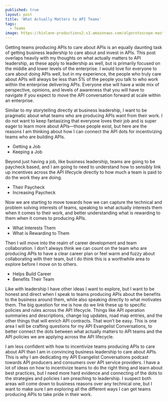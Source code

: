 ```yaml
---
published: true
layout: post
title: 'What Actually Matters to API Teams'
tags:
  - Teams
image: https://kinlane-productions2.s3.amazonaws.com/algorotoscope-master/bf-skinner-soliders-fighting-statue.jpg
---
```

Getting teams producing APIs to care about APIs is an equally daunting task of getting business leadership to care about and invest in APIs. This post overlaps heavily with my thoughts on what actually matters to API leadership, as these apply to leadership as well, but is primarily focused on the middle and lower levels of the enterprise. I would love for everyone to care about doing APIs well, but in my experience, the people who truly care about APIs will always be less than 5% of the people you talk to who work within the enterprise delivering APIs. Everyone else will have a wide mix of perspective, opinions, and levels of awareness that you will have to navigate if you expect to move the API conversation forward at scale within an enterprise.

Similar to my storytelling directly at business leadership, I want to be pragmatic about what teams who are producing APIs want from their work. I do not want to keep fantasizing that everyone loves their job and is super eager to learn more about APIs—those people exist, but here are the reasons I am thinking about how I can connect the API dots for incentivizing teams who are building APIs.

- Getting a Job
- Keeping a Job

Beyond just having a job, like business leadership, teams are going to be paycheck based, and I am going to need to understand how to sensibly link up incentives across the API lifecycle directly to how much a team is paid to do the work they are doing.

- Their Paycheck
- Increasing Paycheck

Now we are starting to move towards how we can capture the technical and problem solving interests of teams, speaking to what actually interests them when it comes to their work, and better understanding what is rewarding to them when it comes to producing APIs.

- What Interests Them
- What is Rewarding to Them

Then I will move into the realm of career development and team collaboration. I don’t always think we can count on the team who are producing APIs to have a clear career plan or feel warm and fuzzy about collaborating with their team, but I do think this is a worthwhile area to explore before I move on to others.

- Helps Build Career
- Benefits Their Team 

Like with leadership I have other ideas I want to explore, but I want to be honest and direct when I speak to teams producing APIs about the benefits to the business around them, while also speaking directly to what motivates them. The big question for me is how do we link these up to specific policies and rules across the API lifecycle. Things like API operation summaries and descriptions, change log updates, road map entries, and the other things that will enrich API contracts. That won’t be easy. This is one area I will be crafting questions for my API Evangelist Conversations, to better connect the dots between what actually matters to API teams and the API policies we are applying across the API lifecycle.

I am less confident with how to incentivize teams producing APIs to care about API than I am in convincing business leadership to care about APIs. This is why I am dedicating my API Evangelist Conversations podcast towards API producers and consumers over API service providers. I have a lot of ideas on how to incentivize teams to do the right thing and learn about best practices, but I need more hard evidence and connecting of the dots to the strategies and policies I am preaching to leadership. I suspect both areas will come down to business reasons over any technical one, but I want to make sure I am exploring all the different ways I can get teams producing APIs to take pride in their work.


